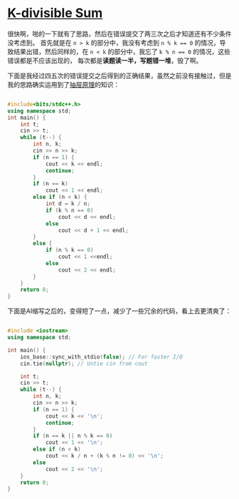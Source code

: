 # [K-divisible Sum](https://codeforces.com/problemset/problem/1476/A)

很快啊，啪的一下就有了思路，然后在错误提交了两三次之后才知道还有不少条件没考虑到。
首先就是在 `n > k` 的部分中，我没有考虑到 `n % k == 0` 的情况，导致结果出错，然后同样的，在 `n < k` 的部分中，我忘了 `k % n == 0` 的情况，这些错误都是不应该出现的，
每次都是**读题读一半，写题错一堆**，毁了啊。

下面是我经过四五次的错误提交之后得到的正确结果，虽然之前没有接触过，但是我的思路确实运用到了[抽屉原理](../库函数%20&%20扩展知识/抽屉原理.md)的知识：

```cpp

#include<bits/stdc++.h>
using namespace std;
int main() {
    int t;
    cin >> t;
    while (t--) {
        int n, k;
        cin >> n >> k;
        if (n == 1) {
            cout << k << endl;
            continue;
        }
        if (n == k)
            cout << 1 << endl;
        else if (n < k) {
            int d = k / n;
            if (k % n == 0)
                cout << d << endl;
            else
                cout << d + 1 << endl;
        }
        else {
            if (n % k == 0)
                cout << 1 <<endl;
            else
                cout << 2 << endl;
        }
    }
    return 0;
}
```

下面是AI缩写之后的，变得短了一点，减少了一些冗余的代码，看上去更清爽了：

```cpp

#include <iostream>
using namespace std;

int main() {
    ios_base::sync_with_stdio(false); // For faster I/O
    cin.tie(nullptr); // Untie cin from cout

    int t;
    cin >> t;
    while (t--) {
        int n, k;
        cin >> n >> k;
        if (n == 1) {
            cout << k << '\n';
            continue;
        }
        if (n == k || n % k == 0)
            cout << 1 << '\n';
        else if (n < k)
            cout << k / n + (k % n != 0) << '\n';
        else
            cout << 2 << '\n';
    }
    return 0;
}

```
